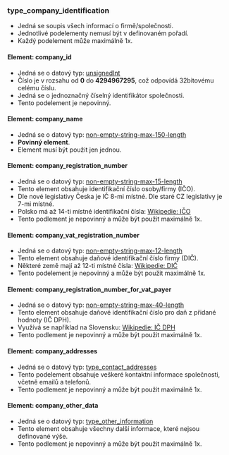 ### type_company_identification
- Jedná se soupis všech informací o firmě/společnosti. 
- Jednotlivé podelementy nemusí být v definovaném pořadí. 
- Každý podelement může maximálně 1x.

#### Element: company_id
- Jedná se o datový typ: [unsignedInt](https://www.w3.org/TR/xmlschema-2/#unsignedInt) 
- Číslo je v rozsahu od **0** do **4294967295**, což odpovídá 32bitovému celému číslu.
- Jedná se o jednoznačný číselný identifikátor společnosti. 
- Tento podelement je nepovinný.

#### Element: company_name
- Jedná se o datový typ: [non-empty-string-max-150-length](non-empty-string-max-150-length.md)
- **Povinný element**.
- Element musí být použit jen jednou.

#### Element: company_registration_number
- Jedná se o datový typ: [non-empty-string-max-15-length](non-empty-string-max-15-length.md)
- Tento element obsahuje identifikační číslo osoby/firmy (IČO). 
- Dle nové legislativy Česka je IČ 8-mi místné. Dle staré CZ legislativy je 7-mi místné. 
- Polsko má až 14-ti místné identifikační čísla: [Wikipedie: IČO](https://cs.wikipedia.org/wiki/Identifika%C4%8Dn%C3%AD_%C4%8D%C3%ADslo_osoby)
- Tento podlement je nepovinný a může být použit maximálně 1x.

#### Element: company_vat_registration_number
- Jedná se o datový typ: [non-empty-string-max-12-length](non-empty-string-max-12-length.md)
- Tento element obsahuje daňové identifikační číslo firmy (DIČ). 
- Některé země mají až 12-ti místné čísla: [Wikipedie: DIČ](https://cs.wikipedia.org/wiki/Da%C5%88ov%C3%A9_identifika%C4%8Dn%C3%AD_%C4%8D%C3%ADslo)
- Tento podelement je nepovinný a může být použit maximálně 1x.

#### Element: company_registration_number_for_vat_payer
- Jedná se o datový typ: [non-empty-string-max-40-length](non-empty-string-max-40-length.md)
- Tento element obsahuje daňové identifikační číslo pro daň z přidané hodnoty (IČ DPH). 
- Využívá se například na Slovensku: [Wikipedie: IČ DPH](https://sk.wikipedia.org/wiki/Identifika%C4%8Dn%C3%A9_%C4%8D%C3%ADslo_pre_da%C5%88_z_pridanej_hodnoty)
- Tento podlement je nepovinný a může být použit maximálně 1x.

#### Element: company_addresses
- Jedná se o datový typ: [type_contact_addresses](type_contact_addresses.md)
- Tento podelement obsahuje veškeré kontaktní informace společnosti, včetně emailů a telefonů.
- Tento podlement je nepovinný a může být použit maximálně 1x.

#### Element: company_other_data
- Jedná se o datový typ: [type_other_information](type_other_information.md)
- Tento element obsahuje všechny další informace, které nejsou definované výše.
- Tento podlement je nepovinný a může být použit maximálně 1x.
